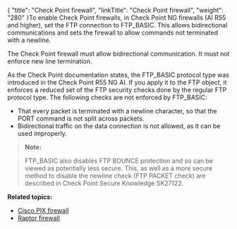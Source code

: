 {
    "title": "Check Point firewall",
    "linkTitle": "Check Point firewall",
    "weight": "280"
}To enable Check Point firewalls, in Check Point NG firewalls (AI R55 and higher), set the FTP connection to FTP\_BASIC. This allows bidirectional communications and sets the firewall to allow commands not terminated with a newline.

The Check Point firewall must allow bidirectional communication. It must not enforce new line termination.

As the Check Point documentation states, the FTP\_BASIC protocol type was introduced in the Check Point R55 NG AI. If you apply it to the FTP object, it enforces a reduced set of the FTP security checks done by the regular FTP protocol type. The following checks are not enforced by FTP\_BASIC:

-   That every packet is terminated with a newline character, so that the PORT command is not split across packets.
-   Bidirectional traffic on the data connection is not allowed, as it can be used improperly.

> **Note:**
>
> FTP\_BASIC also disables FTP BOUNCE protection and so can be viewed as potentially less secure. This, as well as a more secure method to disable the newline check (FTP PACKET check) are described in Check Point Secure Knowledge SK27122.

**Related topics:**

-   <a href="../r_st_cisco_pix_firewall" class="MCXref xref">Cisco PIX firewall</a>
-   <a href="../r_st_raptor_firewall" class="MCXref xref">Raptor firewall</a>

